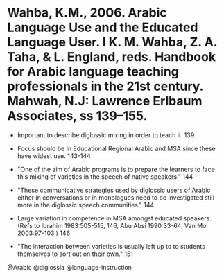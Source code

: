 # Wahba, K.M., 2006. Arabic Language Use and the Educated Language User.  I K. M. Wahba, Z. A. Taha, & L. England, reds. Handbook for Arabic language teaching professionals in the 21st century. Mahwah, N.J: Lawrence Erlbaum Associates, ss 139–155.

- Important to describe diglossic mixing in order to teach it. 139

- Focus should be in Educational Regional Arabic and MSA since these have widest use. 143-144

- "One of the aim of Arabic programs is to prepare the learners to face this mixing of varieties in the speech of native speakers." 144

- "These communicative strategies used by diglossic users of Arabic either in conversations  or in monologues need to be investigated still more in the diglossic speech communities." 144

- Large variation in competence in MSA amongst educated speakers. (Refs to Ibrahim 1983:505-515, 146, Abu Absi 1990:33-64, Van Mol 2003:97-103.) 146

- "The interaction between varieties is usually left up to to students themselves to sort out on their own." 151

@Arabic
@diglossia
@language-instruction
